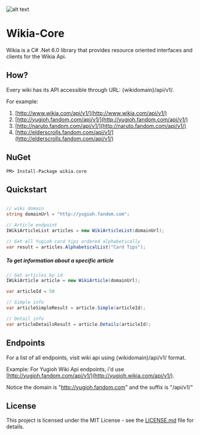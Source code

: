 ![alt text](https://fablecode.visualstudio.com/wikia-core/_apis/build/status/wikia-core%20CD "Visual studio team services build status") 

# Wikia-Core
Wikia is a C# .Net 6.0 library that provides resource oriented interfaces and clients for the Wikia Api.

## How?
Every wiki has its API accessible through URL: {wikidomain}/api/v1/.

For example:

1. [http://www.wikia.com/api/v1/](http://www.wikia.com/api/v1/)
2. [http://yugioh.fandom.com/api/v1/](http://yugioh.fandom.com/api/v1/)
3. [http://naruto.fandom.com/api/v1/](http://naruto.fandom.com/api/v1/)
4. [http://elderscrolls.fandom.com/api/v1/](http://elderscrolls.fandom.com/api/v1/)

## NuGet
    PM> Install-Package wikia.core

## Quickstart

```csharp

// wiki domain
string domainUrl = "http://yugioh.fandom.com";

// Article endpoint
IWikiArticleList articles = new WikiArticleList(domainUrl);

// Get all Yugioh card tips ordered alphabetically
var result = articles.AlphabeticalList("Card Tips");
```

##### To get information about a specific article

```csharp
// Get articles by id
IWikiArticle article = new WikiArticle(domainUrl);

var articleId = 50

// Simple info
var articleSimpleResult = article.Simple(articleId);

// Detail info
var articleDetailsResult = article.Details(articleId);

```

## Endpoints

For a list of all endpoints, visit wiki api using {wikidomain}/api/v1/ format.

Example: For Yugioh Wiki Api endpoints, i'd use [http://yugioh.fandom.com/api/v1/](http://yugioh.wikia.com/api/v1/).

Notice the domain is "http://yugioh.fandom.com" and the suffix is "/api/v1/"

## License
This project is licensed under the MIT License - see the [LICENSE.md](LICENSE) file for details.
